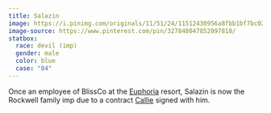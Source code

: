 ```yaml
---
title: Salazin
image: https://i.pinimg.com/originals/11/51/24/11512430956a8fbb1bf7bc0232fac9b7.jpg
image-source: https://www.pinterest.com/pin/327848047852097818/
statbox:
  race: devil (imp)
  gender: male
  color: blue
  case: "04"
---
```


Once an employee of BlissCo at the [Euphoria](../locales/euphoria) resort, Salazin is now the Rockwell family imp due to a contract [Callie](callie) signed with him.
